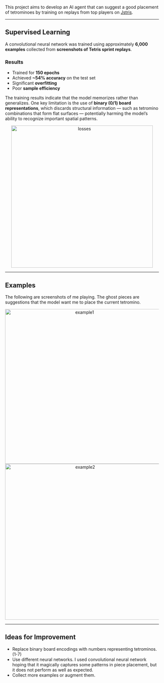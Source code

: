 
This project aims to develop an AI agent that can suggest a good placement of tetrominoes by training on replays from top players on [Jstris](https://jstris.jezevec10.com/).

---

## Supervised Learning

A convolutional neural network was trained using approximately **6,000 examples** collected from **screenshots of Tetris sprint replays**.

### Results

- Trained for **150 epochs**
- Achieved **~54% accuracy** on the test set
- Significant **overfitting**
- Poor **sample efficiency**

The training results indicate that the model memorizes rather than generalizes. One key limitation is the use of **binary (0/1) board representations**, which discards structural information — such as tetromino combinations that form flat surfaces — potentially harming the model’s ability to recognize important spatial patterns.

<p align="center"><img width="464" alt="losses" src="https://github.com/user-attachments/assets/b99849f1-1dde-4397-adb1-30c7248fe603" />

---

## Examples
The following are screenshots of me playing. The ghost pieces are suggestions that the model want me to place the current tetromino.

<p align="center">
  <img width="505" alt="example1" src="https://github.com/user-attachments/assets/767bc4d3-4e0b-4ca1-8686-baf70b16b631" />
  <img width="509" alt="example2" src="https://github.com/user-attachments/assets/2b93162d-7205-46cc-ae18-19d477d130e8" />
</p>

---

## Ideas for Improvement

- Replace binary board encodings with numbers representing tetrominos. (1-7)
- Use different neural networks. I used convolutional neural network hoping that it magically captures some patterns in piece placement, but it does not perform as well as expected.
- Collect more examples or augment them.
